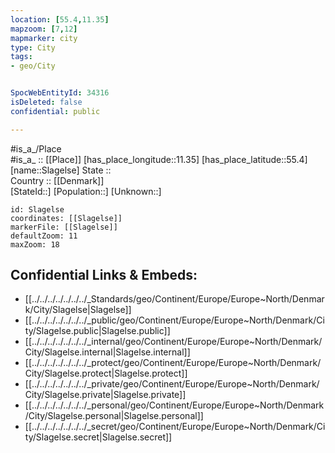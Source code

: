 ```yaml
---
location: [55.4,11.35] 
mapzoom: [7,12] 
mapmarker: city 
type: City
tags:
- geo/City


SpocWebEntityId: 34316
isDeleted: false
confidential: public

---
```

#is_a_/Place  
#is_a_ :: [[Place]] 
[has_place_longitude::11.35] 
[has_place_latitude::55.4] 
[name::Slagelse] 
State ::  
Country :: [[Denmark]]  
[StateId::] 
[Population::] 
[Unknown::] 


```leaflet
id: Slagelse
coordinates: [[Slagelse]] 
markerFile: [[Slagelse]] 
defaultZoom: 11 
maxZoom: 18
```


## Confidential Links & Embeds: 
- [[../../../../../../../_Standards/geo/Continent/Europe/Europe~North/Denmark/City/Slagelse|Slagelse]] 
- [[../../../../../../../_public/geo/Continent/Europe/Europe~North/Denmark/City/Slagelse.public|Slagelse.public]] 
- [[../../../../../../../_internal/geo/Continent/Europe/Europe~North/Denmark/City/Slagelse.internal|Slagelse.internal]] 
- [[../../../../../../../_protect/geo/Continent/Europe/Europe~North/Denmark/City/Slagelse.protect|Slagelse.protect]] 
- [[../../../../../../../_private/geo/Continent/Europe/Europe~North/Denmark/City/Slagelse.private|Slagelse.private]] 
- [[../../../../../../../_personal/geo/Continent/Europe/Europe~North/Denmark/City/Slagelse.personal|Slagelse.personal]] 
- [[../../../../../../../_secret/geo/Continent/Europe/Europe~North/Denmark/City/Slagelse.secret|Slagelse.secret]] 
